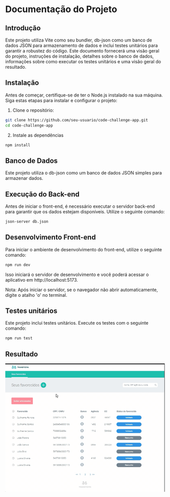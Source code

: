 # Documentação do Projeto

## Introdução

Este projeto utiliza Vite como seu bundler, db-json como um banco de dados JSON para armazenamento de dados e inclui testes unitários para garantir a robustez do código. Este documento fornecerá uma visão geral do projeto, instruções de instalação, detalhes sobre o banco de dados, informações sobre como executar os testes unitários e uma visão geral do resultado. 

## Instalação

Antes de começar, certifique-se de ter o Node.js instalado na sua máquina. Siga estas etapas para instalar e configurar o projeto:

1. Clone o repositório:

```bash
git clone https://github.com/seu-usuario/code-challenge-app.git
cd code-challenge-app
```
2. Instale as dependências 

```bash
npm install
```

## Banco de Dados

Este projeto utiliza o db-json como um banco de dados JSON simples para armazenar dados. 

## Execução do Back-end

Antes de iniciar o front-end, é necessário executar o servidor back-end para garantir que os dados estejam disponíveis. Utilize o seguinte comando:

```bash
json-server db.json
```

## Desenvolvimento Front-end

Para iniciar o ambiente de desenvolvimento do front-end, utilize o seguinte comando:


```bash
npm run dev
```
Isso iniciará o servidor de desenvolvimento e você poderá acessar o aplicativo em http://localhost:5173.

Nota: Após iniciar o servidor, se o navegador não abrir automaticamente, digite o atalho 'o' no terminal.

## Testes unitários 

Este projeto inclui testes unitários. Execute os testes com o seguinte comando:

```bash
npm run test
```

## Resultado

<img src="/public/code-challenge.gif" />
